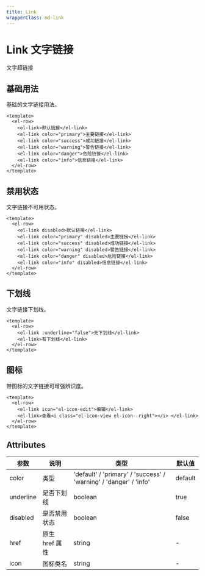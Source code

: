 ```yaml
---
title: Link
wrapperClass: md-link
---
```


# Link 文字链接

文字超链接

## 基础用法

基础的文字链接用法。

```vue demo
<template>
  <el-row>
    <el-link>默认链接</el-link>
    <el-link color="primary">主要链接</el-link>
    <el-link color="success">成功链接</el-link>
    <el-link color="warning">警告链接</el-link>
    <el-link color="danger">危险链接</el-link>
    <el-link color="info">信息链接</el-link>
  </el-row>
</template>
```

## 禁用状态

文字链接不可用状态。

```vue demo
<template>
  <el-row>
    <el-link disabled>默认链接</el-link>
    <el-link color="primary" disabled>主要链接</el-link>
    <el-link color="success" disabled>成功链接</el-link>
    <el-link color="warning" disabled>警告链接</el-link>
    <el-link color="danger" disabled>危险链接</el-link>
    <el-link color="info" disabled>信息链接</el-link>
  </el-row>
</template>
```

## 下划线

文字链接下划线。

```vue demo
<template>
  <el-row>
    <el-link :underline="false">无下划线</el-link>
    <el-link>有下划线</el-link>
  </el-row>
</template>
```

## 图标

带图标的文字链接可增强辨识度。

```vue demo
<template>
  <el-row>
    <el-link icon="el-icon-edit">编辑</el-link>
    <el-link>查看<i class="el-icon-view el-icon--right"></i> </el-link>
  </el-row>
</template>
```

## Attributes

| 参数      | 说明           | 类型                                                              | 默认值  |
| --------- | -------------- | ----------------------------------------------------------------- | ------- |
| color     | 类型           | 'default' / 'primary' / 'success' / 'warning' / 'danger' / 'info' | default |
| underline | 是否下划线     | boolean                                                           | true    |
| disabled  | 是否禁用状态   | boolean                                                           | false   |
| href      | 原生 href 属性 | string                                                            | -       |
| icon      | 图标类名       | string                                                            | -       |

